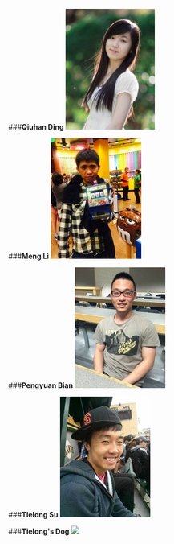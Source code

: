 ###**Qiuhan Ding**
<img src="./photos/qd.jpg" height="240">

###**Meng Li**
<img src="./photos/ml.jpg" height="240">

###**Pengyuan Bian**
<img src="./photos/pb.jpg" height="240">

###**Tielong Su**
<img src="./photos/ts.jpg" height="240">

###**Tielong's Dog**
<img src="http://upload.wikimedia.org/wikipedia/commons/2/25/Brindle_pied_frenchbulldog.jpg" height="240">